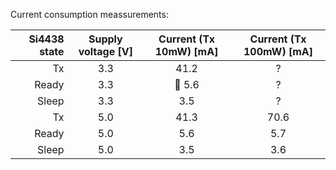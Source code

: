 
Current consumption meassurements:

| Si4438 state | Supply voltage [V] | Current (Tx 10mW) [mA] | Current (Tx 100mW) [mA] |
|----:|:----:|:----:|:----:|
|    Tx | 3.3 | 41.2 |   ?  |
| Ready | 3.3 |  5.6 |   ?  |
| Sleep | 3.3 |  3.5 |   ?  |
|    Tx | 5.0 | 41.3 | 70.6 |
| Ready | 5.0 |  5.6 |  5.7 |
| Sleep | 5.0 |  3.5 |  3.6 |